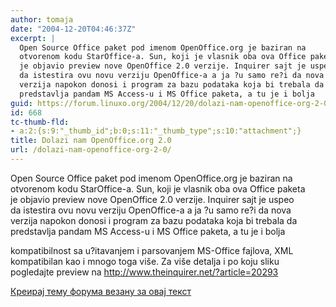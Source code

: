 ```yaml
---
author: tomaja
date: "2004-12-20T04:46:37Z"
excerpt: |
  Open Source Office paket pod imenom OpenOffice.org je baziran na
  otvorenom kodu StarOffice-a. Sun, koji je vlasnik oba ova Office paketa
  je objavio preview nove OpenOffice 2.0 verzije. Inquirer sajt je uspeo
  da istestira ovu novu verziju OpenOffice-a a ja ?u samo re?i da nova
  verzija napokon donosi i program za bazu podataka koja bi trebala da
  predstavlja pandam MS Access-u i MS Office paketa, a tu je i bolja
guid: https://forum.linuxo.org/2004/12/20/dolazi-nam-openoffice-org-2-0/
id: 668
tc-thumb-fld:
- a:2:{s:9:"_thumb_id";b:0;s:11:"_thumb_type";s:10:"attachment";}
title: Dolazi nam OpenOffice.org 2.0
url: /dolazi-nam-openoffice-org-2-0/
---
```

Open Source Office paket pod imenom OpenOffice.org je baziran na  
otvorenom kodu StarOffice-a. Sun, koji je vlasnik oba ova Office paketa  
je objavio preview nove OpenOffice 2.0 verzije. Inquirer sajt je uspeo  
da istestira ovu novu verziju OpenOffice-a a ja ?u samo re?i da nova  
verzija napokon donosi i program za bazu podataka koja bi trebala da  
predstavlja pandam MS Access-u i MS Office paketa, a tu je i bolja<!--break-->

kompatibilnost sa u?itavanjem i parsovanjem MS-Office fajlova, XML  
kompatibilan kao i mnogo toga više. Za više detalja i po koju sliku  
pogledajte preview na <a target="_blank"
href="http://www.theinquirer.net/?article=20293">http://www.theinquirer.net/?article=20293</a>

[Креирај тему форума везану за овај текст](https://linuxo.org/nova-tema-na-forumu/?se_pid=668)